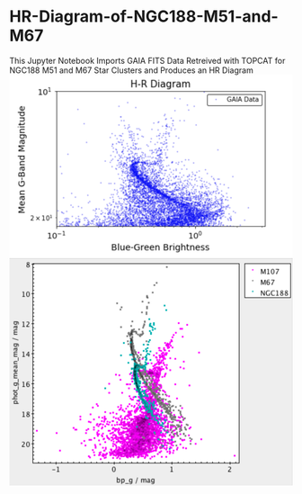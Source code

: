 # HR-Diagram-of-NGC188-M51-and-M67
This Jupyter Notebook Imports GAIA FITS Data Retreived with TOPCAT for NGC188 M51 and M67 Star Clusters and Produces an HR Diagram
<br>
![Star Cluster Plot](StarClusterPlot.png)![Star Cluster](StarCluster.png)
